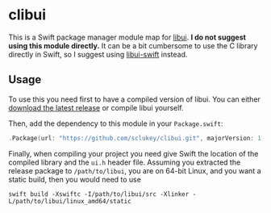 # clibui

This is a Swift package manager module map for [libui](https://github.com/andlabs/libui). **I do not suggest using this module directly.** It can be a bit cumbersome to use the C library directly in Swift, so I suggest using [libui-swift](https://github.com/sclukey/libui-swift) instead.

## Usage

To use this you need first to have a compiled version of libui. You can either [download the latest release](https://github.com/andlabs/libui/releases) or compile libui yourself.

Then, add the dependency to this module in your `Package.swift`:

```swift
.Package(url: "https://github.com/sclukey/clibui.git", majorVersion: 1)
```

Finally, when compiling your project you need give Swift the location of the compiled library and the `ui.h` header file. Assuming you extracted the release package to `/path/to/libui`, you are on 64-bit Linux, and you want a static build, then you would need to use

```
swift build -Xswiftc -I/path/to/libui/src -Xlinker -L/path/to/libui/linux_amd64/static
```
